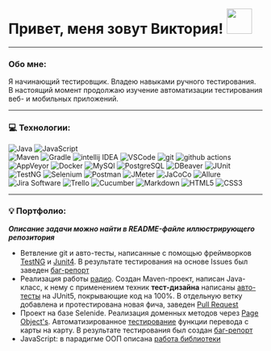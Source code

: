 # Привет, меня зовут Виктория! <img src="https://media.giphy.com/media/mGcNjsfWAjY5AEZNw6/giphy.gif" width="50">

---

### Обо мне:

Я начинающий тестировщик. Владею навыками ручного тестирования. В настоящий момент продолжаю изучение автоматизации тестирования веб- и мобильных приложений.

---

### 💻 Технологии:
 <img alt="Java" src="https://img.shields.io/badge/Java-white?style=for-the-badge&logo=&logoColor=000000"/> <img alt="JavaScript" src="https://img.shields.io/badge/JavaScript-%23323330.svg?style=for-the-badge&logo=javascript&logoColor=23F7DF1E"/>  
 <img alt="Maven" src="https://img.shields.io/badge/-Maven-C71A36?style=for-the-badge&logo=apachemaven&logoColor=white"/>
 <img alt="Gradle" src="https://img.shields.io/badge/-Gradle-02303A?style=for-the-badge&logo=gradle&logoColor=white"/>
 <img alt="intellij IDEA" src="https://img.shields.io/badge/-intellij IDEA-%23323330.svg?style=for-the-badge&logo=intellijidea&logoColor=white"/>
 <img alt="VSCode" src="https://img.shields.io/badge/-Visual Studio Code-007ACC?style=for-the-badge&logo=visualstudiocode&logoColor=white"/>
 <img alt="git" src="https://img.shields.io/badge/-Git-F05032?style=for-the-badge&logo=git&logoColor=white" /> 
 <img alt="github actions" src="https://img.shields.io/badge/-Github_Actions-2088FF?style=for-the-badge&logo=github-actions&logoColor=white" />
 <img alt="AppVeyor" src="https://img.shields.io/badge/-AppVeyor-00B3E0?style=for-the-badge&logo=appveyor&logoColor=white"/>
 <img alt="Docker" src="https://img.shields.io/badge/-Docker-46a2f1?style=for-the-badge&logo=docker&logoColor=white" />
 <img alt="MySQl" src="https://img.shields.io/badge/-MySQl-4479A1?style=for-the-badge&logo=mysql&logoColor=white"/>
 <img alt="PostgreSQL" src="https://img.shields.io/badge/-PostgreSQL-4169E1?style=for-the-badge&logo=mysql&logoColor=white"/>
 <img alt="DBeaver" src="https://img.shields.io/badge/-DBeaver-382923?style=for-the-badge&logo=dbeaver&logoColor=white"/>
 <img alt="JUnit" src="https://img.shields.io/badge/-JUnit-25A162?style=for-the-badge&logo=junit5&logoColor=white"/>
 <img alt="TestNG" src="https://img.shields.io/badge/-TestNG-36B6E5?style=for-the-badge&logo=&logoColor=white"/>
 <img alt="Selenium" src="https://img.shields.io/badge/-Selenium-43B02A?style=for-the-badge&logo=selenium&logoColor=white"/>
 <img alt="Postman" src="https://img.shields.io/badge/-Postman-FF6C37?style=for-the-badge&logo=postman&logoColor=white"/>
 <img alt="JMeter" src="https://img.shields.io/badge/-JMeter-D22128?style=for-the-badge&logo=apachejmeter&logoColor=white"/>
 <img alt="JaCoCo" src="https://img.shields.io/badge/-JaCoCo-FFEFD5?style=for-the-badge&logo=&logoColor=white"/>
 <img alt="Allure" src="https://img.shields.io/badge/-Allure-008000?style=for-the-badge&logo=&logoColor=white"/>
 <img alt="Jira Software" src="https://img.shields.io/badge/-Jira Software-0052CC?style=for-the-badge&logo=jirasoftware&logoColor=white"/>
 <img alt="Trello" src="https://img.shields.io/badge/-Trello-0052CC?style=for-the-badge&logo=trello&logoColor=white"/>
 <img alt="Cucumber" src="https://img.shields.io/badge/-Cucumber-23D96C?style=for-the-badge&logo=cucumber&logoColor=white"/>
 <img alt="Markdown" src="https://img.shields.io/badge/-Markdown-%23323330.svg?style=for-the-badge&logo=markdown&logoColor=white"/>
 <img alt="HTML5" src="https://img.shields.io/badge/-HTML5-E34F26?style=for-the-badge&logo=html5&logoColor=white"/>
 <img alt="CSS3" src="https://img.shields.io/badge/-CSS3-1572B6?style=for-the-badge&logo=#1572B6&logoColor=white"/>

---
### 💡 Портфолио:
***Описание задачи можно найти в README-файле иллюстрирующего репозитория***  
- Ветвление git и авто-тесты, написанные с помощью фреймворков [TestNG](https://github.com/RytoryQA/Homework-autotest-1/blob/testng/src/test/java/org/example/CashbackHackServiceTest.java) и [Junit4](https://github.com/RytoryQA/Homework-autotest-1/blob/junit4/src/test/java/org/example/CashbackHackServiceTest.java). В результате тестирования на основе Issues был заведен [баг-репорт](https://github.com/RytoryQA/Homework-autotest-1/issues/1)  
- Реализация работы [радио](https://github.com/RytoryQA/Homework-10/blob/main/src/main/java/org/example/Radio.java). Создан Maven-проект, написан Java-класс, к нему с применением техник **тест-дизайна** написаны [авто-тесты](https://github.com/RytoryQA/Homework-10/blob/main/src/test/java/org/example/RadioTest.java) на JUnit5, покрывающие код на 100%. В отдельную ветку добавлена и протестирована новая фича, заведен [Pull Request](https://github.com/RytoryQA/Homework-10/pull/1)  
- Проект на базе Selenide. Реализация доменных методов через [Page Object's](https://github.com/RytoryQA/Homework-autotest-6/tree/main/src/test/java/ru/netology/web). Автоматизированное [тестирование](https://github.com/RytoryQA/Homework-autotest-6/blob/main/src/test/java/ru/netology/web/test/MoneyTransferTest.java) функции перевода с карты на карту. В результате тестирования был создан [баг-репорт](https://github.com/RytoryQA/Homework-autotest-6/issues/1)  
- JavaScript: в парадигме ООП описана [работа библиотеки](https://github.com/RytoryQA/bjs-2-homeworks/blob/main/5.classes/task.js)








 
